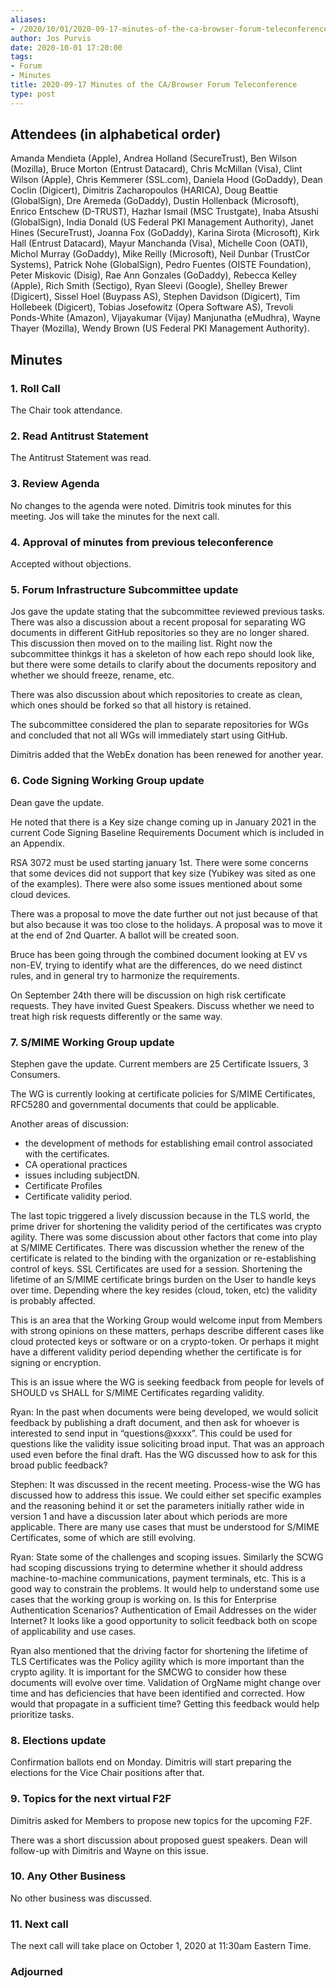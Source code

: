 ```yaml
---
aliases:
- /2020/10/01/2020-09-17-minutes-of-the-ca-browser-forum-teleconference/
author: Jos Purvis
date: 2020-10-01 17:20:00
tags:
- Forum
- Minutes
title: 2020-09-17 Minutes of the CA/Browser Forum Teleconference
type: post
---
```


## Attendees (in alphabetical order)

Amanda Mendieta (Apple), Andrea Holland (SecureTrust), Ben Wilson (Mozilla), Bruce Morton (Entrust Datacard), Chris McMillan (Visa), Clint Wilson (Apple), Chris Kemmerer (SSL.com), Daniela Hood (GoDaddy), Dean Coclin (Digicert), Dimitris Zacharopoulos (HARICA), Doug Beattie (GlobalSign), Dre Aremeda (GoDaddy), Dustin Hollenback (Microsoft), Enrico Entschew (D-TRUST), Hazhar Ismail (MSC Trustgate), Inaba Atsushi (GlobalSign), India Donald (US Federal PKI Management Authority), Janet Hines (SecureTrust), Joanna Fox (GoDaddy), Karina Sirota (Microsoft), Kirk Hall (Entrust Datacard), Mayur Manchanda (Visa), Michelle Coon (OATI), Michol Murray (GoDaddy), Mike Reilly (Microsoft), Neil Dunbar (TrustCor Systems), Patrick Nohe (GlobalSign), Pedro Fuentes (OISTE Foundation), Peter Miskovic (Disig), Rae Ann Gonzales (GoDaddy), Rebecca Kelley (Apple), Rich Smith (Sectigo), Ryan Sleevi (Google), Shelley Brewer (Digicert), Sissel Hoel (Buypass AS), Stephen Davidson (Digicert), Tim Hollebeek (Digicert), Tobias Josefowitz (Opera Software AS), Trevoli Ponds-White (Amazon), Vijayakumar (Vijay) Manjunatha (eMudhra), Wayne Thayer (Mozilla), Wendy Brown (US Federal PKI Management Authority).

## Minutes

### 1. Roll Call

The Chair took attendance.

### 2. Read Antitrust Statement

The Antitrust Statement was read.

### 3. Review Agenda

No changes to the agenda were noted. Dimitris took minutes for this meeting. Jos will take the minutes for the next call.

### 4. Approval of minutes from previous teleconference

Accepted without objections.

### 5. Forum Infrastructure Subcommittee update

Jos gave the update stating that the subcommittee reviewed previous tasks. There was also a discussion about a recent proposal for separating WG documents in different GitHub repositories so they are no longer shared. This discussion then moved on to the mailing list. Right now the subcommittee thinkgs it has a skeleton of how each repo should look like, but there were some details to clarify about the documents repository and whether we should freeze, rename, etc.

There was also discussion about which repositories to create as clean, which ones should be forked so that all history is retained.

The subcommittee considered the plan to separate repositories for WGs and concluded that not all WGs will immediately start using GitHub.

Dimitris added that the WebEx donation has been renewed for another year.

### 6. Code Signing Working Group update

Dean gave the update.

He noted that there is a Key size change coming up in January 2021 in the current Code Signing Baseline Requirements Document which is included in an Appendix.

RSA 3072 must be used starting january 1st. There were some concerns that some devices did not support that key size (Yubikey was sited as one of the examples). There were also some issues mentioned about some cloud devices.

There was a proposal to move the date further out not just because of that but also because it was too close to the holidays. A proposal was to move it at the end of 2nd Quarter. A ballot will be created soon.

Bruce has been going through the combined document looking at EV vs non-EV, trying to identify what are the differences, do we need distinct rules, and in general try to harmonize the requirements.

On September 24th there will be discussion on high risk certificate requests. They have invited Guest Speakers. Discuss whether we need to treat high risk requests differently or the same way.

### 7. S/MIME Working Group update

Stephen gave the update. Current members are 25 Certificate Issuers, 3 Consumers.

The WG is currently looking at certificate policies for S/MIME Certificates, RFC5280 and governmental documents that could be applicable.

Another areas of discussion:

- the development of methods for establishing email control associated with the certificates.
- CA operational practices
- issues including subjectDN.
- Certificate Profiles
- Certificate validity period.

The last topic triggered a lively discussion because in the TLS world, the prime driver for shortening the validity period of the certificates was crypto agility. There was some discussion about other factors that come into play at S/MIME Certificates. There was discussion whether the renew of the certificate is related to the binding with the organization or re-establishing control of keys. SSL Certificates are used for a session. Shortening the lifetime of an S/MIME certificate brings burden on the User to handle keys over time. Depending where the key resides (cloud, token, etc) the validity is probably affected.

This is an area that the Working Group would welcome input from Members with strong opinions on these matters, perhaps describe different cases like cloud protected keys or software or on a crypto-token. Or perhaps it might have a different validity period depending whether the certificate is for signing or encryption.

This is an issue where the WG is seeking feedback from people for levels of SHOULD vs SHALL for S/MIME Certificates regarding validity.

Ryan: In the past when documents were being developed, we would solicit feedback by publishing a draft document, and then ask for whoever is interested to send input in “questions@xxxx”. This could be used for questions like the validity issue soliciting broad input. That was an approach used even before the final draft. Has the WG discussed how to ask for this broad public feedback?

Stephen: It was discussed in the recent meeting. Process-wise the WG has discussed how to address this issue. We could either set specific examples and the reasoning behind it or set the parameters initially rather wide in version 1 and have a discussion later about which periods are more applicable. There are many use cases that must be understood for S/MIME Certificates, some of which are still evolving.

Ryan: State some of the challenges and scoping issues. Similarly the SCWG had scoping discussions trying to determine whether it should address machine-to-machine communications, payment terminals, etc. This is a good way to constrain the problems. It would help to understand some use cases that the working group is working on. Is this for Enterprise Authentication Scenarios? Authentication of Email Addresses on the wider Internet? It looks like a good opportunity to solicit feedback both on scope of applicability and use cases.

Ryan also mentioned that the driving factor for shortening the lifetime of TLS Certificates was the Policy agility which is more important than the crypto agility. It is important for the SMCWG to consider how these documents will evolve over time. Validation of OrgName might change over time and has deficiencies that have been identified and corrected. How would that propagate in a sufficient time? Getting this feedback would help prioritize tasks.

### 8. Elections update

Confirmation ballots end on Monday. Dimitris will start preparing the elections for the Vice Chair positions after that.

### 9. Topics for the next virtual F2F

Dimitris asked for Members to propose new topics for the upcoming F2F.

There was a short discussion about proposed guest speakers. Dean will follow-up with Dimitris and Wayne on this issue.

### 10. Any Other Business

No other business was discussed.

### 11. Next call

The next call will take place on October 1, 2020 at 11:30am Eastern Time.

### Adjourned